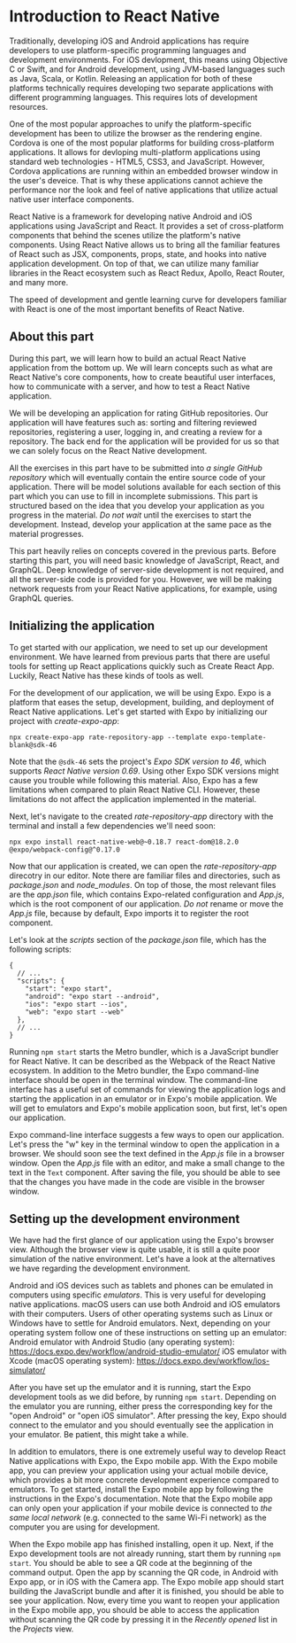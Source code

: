 # Introduction to React Native

Traditionally, developing iOS and Android applications has require developers to use platform-specific programming languages and development environments. For iOS devlopment, this means using Objective C or Swift, and for Android development, using JVM-based languages such as Java, Scala, or Kotlin. Releasing an application for both of these platforms technically requires developing two separate applications with different programming languages. This requires lots of development resources.

One of the most popular approaches to unify the platform-specific development has been to utilize the browser as the rendering engine. Cordova is one of the most popular platforms for building cross-platform applications. It allows for devloping multi-platform applications using standard web technologies - HTML5, CSS3, and JavaScript. However, Cordova applications are running within an embedded browser window in the user's deveice. That is why these applications cannot achieve the performance nor the look and feel of native applications that utilize actual native user interface components.

React Native is a framework for developing native Android and iOS applications using JavaScript and React. It provides a set of cross-platform components that behind the scenes utilize the platform's native components. Using React Native allows us to bring all the familiar features of React such as JSX, components, props, state, and hooks into native application development. On top of that, we can utilize many familiar libraries in the React ecosystem such as React Redux, Apollo, React Router, and many more.

The speed of development and gentle learning curve for developers familiar with React is one of the most important benefits of React Native.

## About this part

During this part, we will learn how to build an actual React Native application from the bottom up. We will learn concepts such as what are React Native's core components, how to create beautiful user interfaces, how to communicate with a server, and how to test a React Native application.

We will be developing an application for rating GitHub repositories. Our application will have features such as: sorting and filtering reviewed repositories, registering a user, logging in, and creating a review for a repository. The back end for the application will be provided for us so that we can solely focus on the React Native development.

All the exercises in this part have to be submitted into *a single GitHub repository* which will eventually contain the entire source code of your application. There will be model solutions available for each section of this part which you can use to fill in incomplete submissions. This part is structured based on the idea that you develop your application as you progress in the material. *Do not wait* until the exercises to start the development. Instead, develop your application at the same pace as the material progresses.

This part heavily relies on concepts covered in the previous parts. Before starting this part, you will need basic knowledge of JavaScript, React, and GraphQL. Deep knowledge of server-side development is not required, and all the server-side code is provided for you. However, we will be making network requests from your React Native applications, for example, using GraphQL queries.

## Initializing the application

To get started with our application, we need to set up our development environment. We have learned from previous parts that there are useful tools for setting up React applications quickly such as Create React App. Luckily, React Native has these kinds of tools as well.

For the development of our application, we will be using Expo. Expo is a platform that eases the setup, development, building, and deployment of React Native applications. Let's get started with Expo by initializing our project with *create-expo-app*:
```
npx create-expo-app rate-repository-app --template expo-template-blank@sdk-46
```

Note that the `@sdk-46` sets the project's *Expo SDK version to 46*, which supports *React Native version 0.69*. Using other Expo SDK versions might cause you trouble while following this material. Also, Expo has a few limitations when compared to plain React Native CLI. However, these limitations do not affect the application implemented in the material.

Next, let's navigate to the created *rate-repository-app* directory with the terminal and install a few dependencies we'll need soon:
```
npx expo install react-native-web@~0.18.7 react-dom@18.2.0 @expo/webpack-config@^0.17.0
```

Now that our application is created, we can open the *rate-repository-app* direcotry in our editor. Note there are familiar files and directories, such as *package.json* and *node_modules*. On top of those, the most relevant files are the *app.json* file, which contains Expo-related configuration and *App.js*, which is the root component of our application. *Do not* rename or move the *App.js* file, because by default, Expo imports it to register the root component.

Let's look at the *scripts* section of the *package.json* file, which has the following scripts:
```
{
  // ...
  "scripts": {
    "start": "expo start",
    "android": "expo start --android",
    "ios": "expo start --ios",
    "web": "expo start --web"
  },
  // ...
}
```

Running `npm start` starts the Metro bundler, which is a JavaScript bundler for React Native. It can be described as the Webpack of the React Native ecosystem. In addition to the Metro bundler, the Expo command-line interface should be open in the terminal window. The command-line interface has a useful set of commands for viewing the application logs and starting the application in an emulator or in Expo's mobile application. We will get to emulators and Expo's mobile application soon, but first, let's open our application.

Expo command-line interface suggests a few ways to open our application. Let's press the "w" key in the terminal window to open the application in a browser. We should soon see the text defined in the *App.js* file in a browser window. Open the *App.js* file with an editor, and make a small change to the text in the `Text` component. After saving the file, you should be able to see that the changes you have made in the code are visible in the browser window.

## Setting up the development environment

We have had the first glance of our application using the Expo's browser view. Although the browser view is quite usable, it is still a quite poor simulation of the native environment. Let's have a look at the alternatives we have regarding the development environment.

Android and iOS devices such as tablets and phones can be emulated in computers using specific *emulators*. This is very useful for developing native applications. macOS users can use both Android and iOS emulators with their computers. Users of other operating systems such as Linux or Windows have to settle for Android emulators. Next, depending on your operating system follow one of these instructions on setting up an emulator:
Android emulator with Android Studio (any operating system): https://docs.expo.dev/workflow/android-studio-emulator/
iOS emulator with Xcode (macOS operating system): https://docs.expo.dev/workflow/ios-simulator/

After you have set up the emulator and it is running, start the Expo development tools as we did before, by running `npm start`. Depending on the emulator you are running, either press the corresponding key for the "open Android" or "open iOS simulator". After pressing the key, Expo should connect to the emulator and you should eventually see the application in your emulator. Be patient, this might take a while.

In addition to emulators, there is one extremely useful way to develop React Native applications with Expo, the Expo mobile app. With the Expo mobile app, you can preview your application using your actual mobile device, which provides a bit more concrete development experience compared to emulators. To get started, install the Expo mobile app by following the instructions in the Expo's documentation. Note that the Expo mobile app can only open your application if your mobile device is connected to *the same local network* (e.g. connected to the same Wi-Fi network) as the computer you are using for development.

When the Expo mobile app has finished installing, open it up. Next, if the Expo development tools are not already running, start them by running `npm start`. You should be able to see a QR code at the beginning of the command output. Open the app by scanning the QR code, in Android with Expo app, or in iOS with the Camera app. The Expo mobile app should start building the JavaScript bundle and after it is finished, you should be able to see your application. Now, every time you want to reopen your application in the Expo mobile app, you should be able to access the application without scanning the QR code by pressing it in the *Recently opened* list in the *Projects* view.

